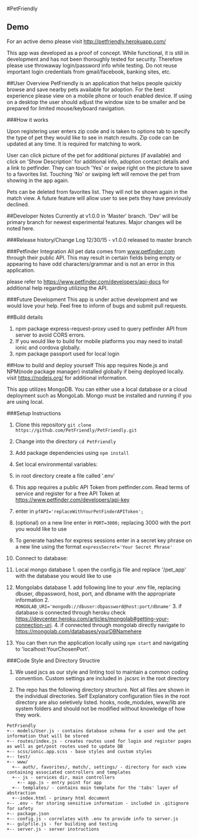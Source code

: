 #PetFriendly

## Demo
For an active demo please visit http://petfriendly.herokuapp.com/

This app was developed as a proof of concept. While functional, it is still in development and has not been thoroughly tested for security. Therefore please use throwaway login/password info while testing. Do not reuse important login credentials from gmail/facebook, banking sites, etc.

##User Overview
PetFriendly is an application that helps people quickly browse and save nearby pets available for adoption. For the best experience please view on a mobile phone or touch enabled device. If using on a desktop the user should adjust the window size to be smaller and be prepared for limited mouse/keyboard navigation.

###How it works

Upon registering user enters zip code and is taken to options tab to specify the type of pet they would like to see in match results. Zip code can be updated at any time. It is required for matching to work.

User can click picture of the pet for additional pictures (if available) and click on 'Show Description' for additional info, adoption contact details and a link to petfinder. They can touch 'Yes' or swipe right on the picture to save to a favorites list. Touching 'No' or swiping left will remove the pet from showing in the app again.

Pets can be deleted from favorites list. They will not be shown again in the match view. A future feature will allow user to see pets they have previously declined.

##Developer Notes
Currently at v1.0.0 in 'Master' branch. 'Dev' will be primary branch for newest experimental features. Major changes will be noted here.

###Release history/Change Log
12/30/15 - v1.0.0 released to master branch

###Petfinder Integration
All pet data comes from www.petfinder.com through their public API. This may result in certain fields being empty or appearing to have odd characters/grammar and is not an error in this application.

please refer to https://www.petfinder.com/developers/api-docs for additional help regarding utilizing the API.

###Future Development
This app is under active development and we would love your help. Feel free to inform of bugs and submit pull requests.

##Build details
1. npm package express-request-proxy used to query petfinder API from server to avoid CORS errors.
2. If you would like to build for mobile platforms you may need to install ionic and cordova globally.
3. npm package passport used for local login


##How to build and deploy yourself
This app requires Node.js and NPM(node package manager) installed globally if being deployed locally. visit https://nodejs.org/ for additional information.

This app utilizes MongoDB. You can either use a local database or a cloud deployment such as MongoLab. Mongo must be installed and running if you are using local.

###Setup Instructions
1. Clone this repository ```git clone https://github.com/PetFriendly/PetFriendly.git```
2. Change into the directory ```cd PetFriendly```
3. Add package dependencies using ```npm install```
4. Set local environmental variables:
  1. in root directory create a file called '.env'
  2. This app requires a public API Token from petfinder.com. Read terms of service and register for a free API Token at https://www.petfinder.com/developers/api-key
  3. enter in ```pfAPI='replaceWithYourPetFinderAPIToken';```
  4. (optional) on a new line enter in ```PORT=3000;``` replacing 3000 with the port you would like to use
  5. To generate hashes for express sessions enter in a secret key phrase on a new line using the format ```expressSecret='Your Secret Phrase'```

5. Connect to database:
  1. Local mongo database
    1. open the config.js file and replace '/pet_app' with the database you would like to use
  2.  Mongolabs database
    1. add following line to your .env file, replacing dbuser, dbpassword, host, port, and dbname with the appropriate information
    2. ```MONGOLAB_URI='mongodb://dbuser:dbpassword@host:port/dbname'```
    3. if database is connected through heroku check https://devcenter.heroku.com/articles/mongolab#getting-your-connection-uri.
    4. if connected through mongolab directly navigate to https://mongolab.com/databases/yourDBNamehere
  6. You can then run the application locally using ```npm start``` and navigating to 'localhost:YourChosenPort'.

###Code Style and Directory Structire
1. We used jscs as our style and linting tool to maintain a common coding convention. Custom settings are included in .jscsrc in the root directory

2. The repo has the following directory structure. Not all files are shown in the individual directories. Self Explanatory configuration files in the root directory are also seletively listed. hooks, node_modules, www/lib are system folders and should not be modified without knowledge of how they work.

```
PetFriendly
+-- models/User.js - contains database schema for a user and the pet information that will be stored
+-- routes/index.js - creates routes used for login and register pages as well as get/post routes used to update DB
+-- scss/ionic.app.scss - base styles and custom styles
+-- test/
+-- www/
  +-- auth/, favorites/, match/, settings/ - directory for each view containing associated controllers and templates
  +-- js - services dir, main controllers
    +-- app.js - entry point for app
  +-- templates/ - contains main template for the 'tabs' layer of abstraction
  +--index.html - primary html document
+-- .env - for storing sensitive information - included in .gitignore for safety
+-- package.json
+-- config.js - correlates with .env to provide info to server.js
+-- gulpfile.js - for building and testing
+-- server.js - server instructions
```

